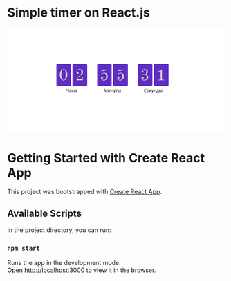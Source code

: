 # Simple timer on React.js

![Иллюстрация к проекту](https://github.com/Vladimirch1397/React-timer/raw/master/screenshots/timer.png)

# Getting Started with Create React App

This project was bootstrapped with [Create React App](https://github.com/facebook/create-react-app).

## Available Scripts

In the project directory, you can run:

### `npm start`

Runs the app in the development mode.\
Open [http://localhost:3000](http://localhost:3000) to view it in the browser.
